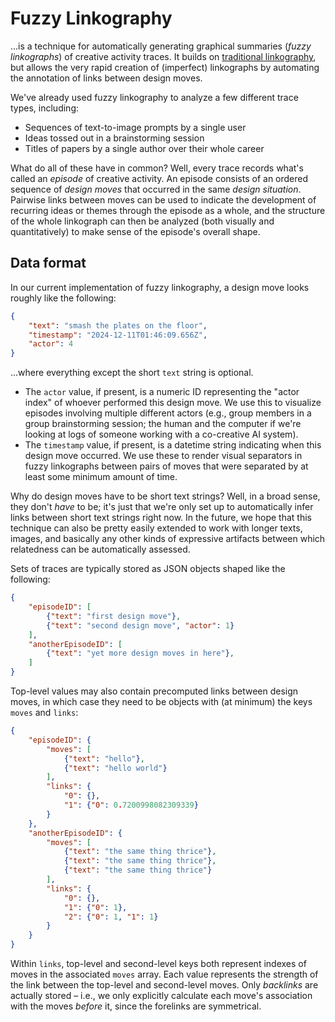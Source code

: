 # Fuzzy Linkography
...is a technique for automatically generating graphical summaries (*fuzzy linkographs*) of creative activity traces. It builds on [traditional linkography](https://mitpress.mit.edu/9780262027199/linkography/), but allows the very rapid creation of (imperfect) linkographs by automating the annotation of links between design moves.

We've already used fuzzy linkography to analyze a few different trace types, including:

- Sequences of text-to-image prompts by a single user
- Ideas tossed out in a brainstorming session
- Titles of papers by a single author over their whole career

What do all of these have in common? Well, every trace records what's called an *episode* of creative activity. An episode consists of an ordered sequence of *design moves* that occurred in the same *design situation*. Pairwise links between moves can be used to indicate the development of recurring ideas or themes through the episode as a whole, and the structure of the whole linkograph can then be analyzed (both visually and quantitatively) to make sense of the episode's overall shape.

## Data format
In our current implementation of fuzzy linkography, a design move looks roughly like the following:

```json
{
	"text": "smash the plates on the floor",
	"timestamp": "2024-12-11T01:46:09.656Z",
	"actor": 4
}
```

...where everything except the short `text` string is optional.

- The `actor` value, if present, is a numeric ID representing the "actor index" of whoever performed this design move. We use this to visualize episodes involving multiple different actors (e.g., group members in a group brainstorming session; the human and the computer if we're looking at logs of someone working with a co-creative AI system).
- The `timestamp` value, if present, is a datetime string indicating when this design move occurred. We use these to render visual separators in fuzzy linkographs between pairs of moves that were separated by at least some minimum amount of time.

Why do design moves have to be short text strings? Well, in a broad sense, they don't *have* to be; it's just that we're only set up to automatically infer links between short text strings right now. In the future, we hope that this technique can also be pretty easily extended to work with longer texts, images, and basically any other kinds of expressive artifacts between which relatedness can be automatically assessed.

Sets of traces are typically stored as JSON objects shaped like the following:

```json
{
	"episodeID": [
		{"text": "first design move"},
		{"text": "second design move", "actor": 1}
	],
	"anotherEpisodeID": [
		{"text": "yet more design moves in here"},
	]
}
```

Top-level values may also contain precomputed links between design moves, in which case they need to be objects with (at minimum) the keys `moves` and `links`:

```json
{
	"episodeID": {
		"moves": [
			{"text": "hello"},
			{"text": "hello world"}
		],
		"links": {
			"0": {},
			"1": {"0": 0.7200998082309339}
		}
	},
	"anotherEpisodeID": {
		"moves": [
			{"text": "the same thing thrice"},
			{"text": "the same thing thrice"},
			{"text": "the same thing thrice"}
		],
		"links": {
			"0": {},
			"1": {"0": 1},
			"2": {"0": 1, "1": 1}
		}
	}
}
```

Within `links`, top-level and second-level keys both represent indexes of moves in the associated `moves` array. Each value represents the strength of the link between the top-level and second-level moves. Only *backlinks* are actually stored – i.e., we only explicitly calculate each move's association with the moves *before* it, since the forelinks are symmetrical.

